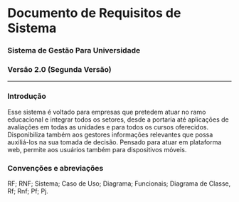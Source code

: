 # Documento de Requisitos de Sistema
### Sistema de Gestão Para Universidade
### Versão 2.0 (Segunda Versão)
---
### Introdução
Esse sistema é voltado para empresas que pretedem atuar no ramo educacional e  integrar todos os setores, desde a portaria até aplicações de avaliações em todas as unidades e para todos os cursos oferecidos. Disponibiliza também aos gestores informações relevantes que possa auxiliá-los na sua tomada de decisão. Pensado para atuar em plataforma web, permite aos usuários também para dispositivos móveis.

### Convenções e abreviações
RF; RNF; Sistema; Caso de Uso; Diagrama; Funcionais; Diagrama de Classe, Rf; Rnf; Pf; Pj.
